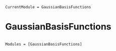 ```@meta
CurrentModule = GaussianBasisFunctions
```

# GaussianBasisFunctions

```@index
```

```@autodocs
Modules = [GaussianBasisFunctions]
```
